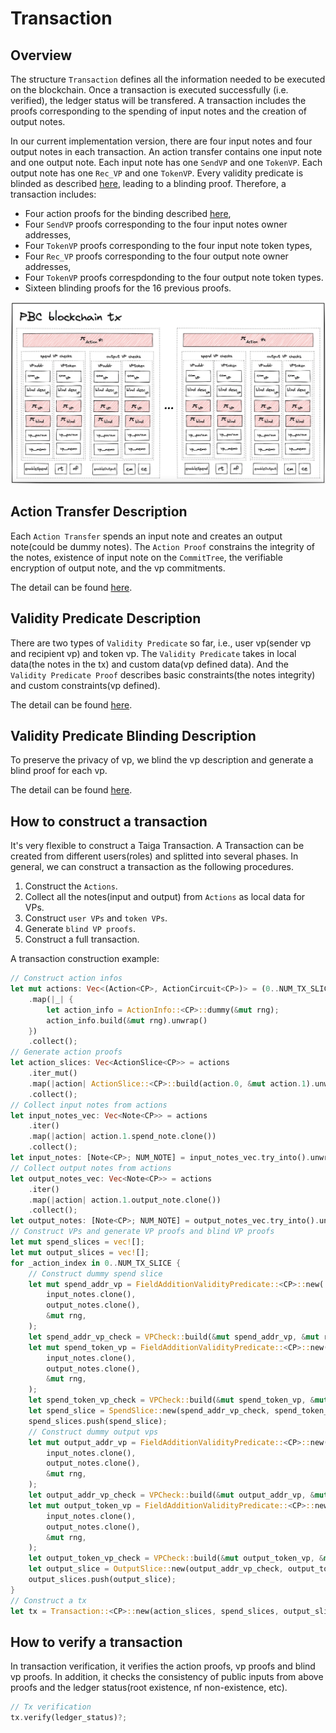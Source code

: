 # Transaction

## Overview
The structure `Transaction` defines all the information needed to be executed on the blockchain.
Once a transaction is executed successfully (i.e. verified), the ledger status will be transfered.
A transaction includes the proofs corresponding to the spending of input notes and the creation of output notes.

In our current implementation version, there are four input notes and four output notes in each transaction.
An action transfer contains one input note and one output note.
Each input note has one `SendVP` and one `TokenVP`. Each output note has one `Rec_VP` and one `TokenVP`. Every validity predicate is blinded as described [here](blinding.md), leading to a blinding proof.
Therefore, a transaction includes:
* Four action proofs for the binding described [here](action.md),
* Four `SendVP` proofs corresponding to the four input notes owner addresses,
* Four `TokenVP` proofs corresponding to the four input note token types,
* Four `Rec_VP` proofs corresponding to the four output note owner addresses,
* Four `TokenVP` proofs correspdonding to the four output note token types.
* Sixteen blinding proofs for the 16 previous proofs.

![](img/taiga_tx.png)

## Action Transfer Description
Each `Action Transfer` spends an input note and creates an output note(could be dummy notes). The `Action Proof` constrains the integrity of the notes, existence of input note on the `CommitTree`, the verifiable encryption of output note, and the vp commitments.

The detail can be found [here](action.md).

## Validity Predicate Description
There are two types of `Validity Predicate` so far, i.e., user vp(sender vp and recipient vp) and token vp. The `Validity Predicate` takes in local data(the notes in the tx) and custom data(vp defined data). And the `Validity Predicate Proof` describes basic constraints(the notes integrity) and custom constraints(vp defined).

The detail can be found [here](validity-predicates.md).

## Validity Predicate Blinding Description
To preserve the privacy of vp, we blind the vp description and generate a blind proof for each vp.

The detail can be found [here](blinding.md).

## How to construct a transaction
It's very flexible to construct a Taiga Transaction. A Transaction can be created from different users(roles) and splitted into several phases. In general, we can construct a transaction as the following procedures.
1. Construct the `Actions`.
2. Collect all the notes(input and output) from `Actions` as local data for VPs.
3. Construct `user VPs` and `token VPs`.
4. Generate `blind VP proofs`.
5. Construct a full transaction.

A transaction construction example:
```rust
// Construct action infos
let mut actions: Vec<(Action<CP>, ActionCircuit<CP>)> = (0..NUM_TX_SLICE)
    .map(|_| {
        let action_info = ActionInfo::<CP>::dummy(&mut rng);
        action_info.build(&mut rng).unwrap()
    })
    .collect();
// Generate action proofs
let action_slices: Vec<ActionSlice<CP>> = actions
    .iter_mut()
    .map(|action| ActionSlice::<CP>::build(action.0, &mut action.1).unwrap())
    .collect();
// Collect input notes from actions
let input_notes_vec: Vec<Note<CP>> = actions
    .iter()
    .map(|action| action.1.spend_note.clone())
    .collect();
let input_notes: [Note<CP>; NUM_NOTE] = input_notes_vec.try_into().unwrap();
// Collect output notes from actions
let output_notes_vec: Vec<Note<CP>> = actions
    .iter()
    .map(|action| action.1.output_note.clone())
    .collect();
let output_notes: [Note<CP>; NUM_NOTE] = output_notes_vec.try_into().unwrap();
// Construct VPs and generate VP proofs and blind VP proofs
let mut spend_slices = vec![];
let mut output_slices = vec![];
for _action_index in 0..NUM_TX_SLICE {
    // Construct dummy spend slice
    let mut spend_addr_vp = FieldAdditionValidityPredicate::<CP>::new(
        input_notes.clone(),
        output_notes.clone(),
        &mut rng,
    );
    let spend_addr_vp_check = VPCheck::build(&mut spend_addr_vp, &mut rng).unwrap();
    let mut spend_token_vp = FieldAdditionValidityPredicate::<CP>::new(
        input_notes.clone(),
        output_notes.clone(),
        &mut rng,
    );
    let spend_token_vp_check = VPCheck::build(&mut spend_token_vp, &mut rng).unwrap();
    let spend_slice = SpendSlice::new(spend_addr_vp_check, spend_token_vp_check);
    spend_slices.push(spend_slice);
    // Construct dummy output vps
    let mut output_addr_vp = FieldAdditionValidityPredicate::<CP>::new(
        input_notes.clone(),
        output_notes.clone(),
        &mut rng,
    );
    let output_addr_vp_check = VPCheck::build(&mut output_addr_vp, &mut rng).unwrap();
    let mut output_token_vp = FieldAdditionValidityPredicate::<CP>::new(
        input_notes.clone(),
        output_notes.clone(),
        &mut rng,
    );
    let output_token_vp_check = VPCheck::build(&mut output_token_vp, &mut rng).unwrap();
    let output_slice = OutputSlice::new(output_addr_vp_check, output_token_vp_check);
    output_slices.push(output_slice);
}
// Construct a tx
let tx = Transaction::<CP>::new(action_slices, spend_slices, output_slices);
```

## How to verify a transaction
In transaction verification, it verifies the action proofs, vp proofs and blind vp proofs. In addition, it checks the consistency of public inputs from above proofs and the ledger status(root existence, nf non-existence, etc).
```rust
// Tx verification
tx.verify(ledger_status)?;
```